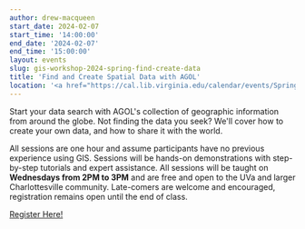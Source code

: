 ```yaml
---
author: drew-macqueen
start_date: 2024-02-07
start_time: '14:00:00'
end_date: '2024-02-07'
end_time: '15:00:00'
layout: events
slug: gis-workshop-2024-spring-find-create-data
title: 'Find and Create Spatial Data with AGOL'
location: '<a href="https://cal.lib.virginia.edu/calendar/events/Spring2024GISWorkshop2">Register for Zoom Link</a>'
---
```


Start your data search with AGOL's collection of geographic information from around the globe. Not finding the data you seek? We'll cover how to create your own data, and how to share it with the world. 

All sessions are one hour and assume participants have no previous experience using GIS.  Sessions will be hands-on demonstrations with step-by-step tutorials and expert assistance.  All sessions will be taught on **Wednesdays from 2PM to 3PM** and are free and open to the UVa and larger Charlottesville community. Late-comers are welcome and encouraged, registration remains open until the end of class.


[Register Here!](https://cal.lib.virginia.edu/calendar/events/Spring2024GISWorkshop2)